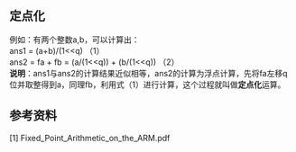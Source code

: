 ## 定点化
例如：有两个整数a,b，可以计算出：  
ans1 = (a+b)/(1<<q)   （1）  
ans2 = fa + fb = (a/(1<<q)) + (b/(1<<q)) （2）   
**说明**：ans1与ans2的计算结果近似相等，ans2的计算为浮点计算，先将fa左移q位并取整得到a，同理fb，利用式（1）进行计算，这个过程就叫做**定点化**运算。
## 参考资料
[1] Fixed_Point_Arithmetic_on_the_ARM.pdf